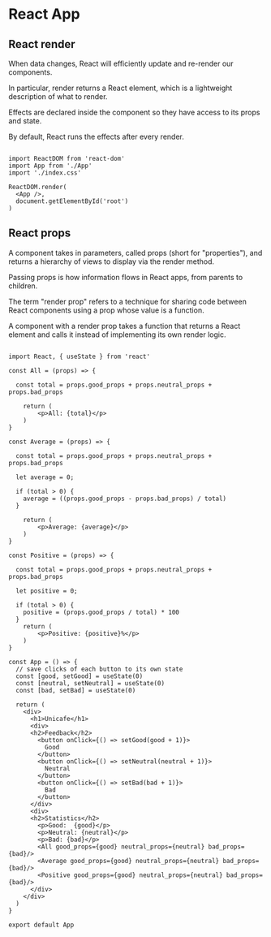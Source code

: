 # React App



## React render

When data changes, React will efficiently update and re-render our components.

In particular, render returns a React element, which is a lightweight description of what to render.

Effects are declared inside the component so they have access to its props and state.

By default, React runs the effects after every render.

```

import ReactDOM from 'react-dom'
import App from './App'
import './index.css'

ReactDOM.render(
  <App />, 
  document.getElementById('root')
)

```

## React props

A component takes in parameters, called props (short for "properties"), and returns a hierarchy of views to display via the render method.

Passing props is how information flows in React apps, from parents to children.

The term "render prop" refers to a technique for sharing code between React components using a prop whose value is a function.

A component with a render prop takes a function that returns a React element and calls it instead of implementing its own render logic.

```

import React, { useState } from 'react'

const All = (props) => {

  const total = props.good_props + props.neutral_props + props.bad_props

    return (
        <p>All: {total}</p>
    )
}

const Average = (props) => {

  const total = props.good_props + props.neutral_props + props.bad_props

  let average = 0;

  if (total > 0) {
    average = ((props.good_props - props.bad_props) / total)
  }

    return (
        <p>Average: {average}</p>
    )
}

const Positive = (props) => {

  const total = props.good_props + props.neutral_props + props.bad_props

  let positive = 0;

  if (total > 0) {
    positive = (props.good_props / total) * 100
  }
    return (
        <p>Positive: {positive}%</p>
    )
}

const App = () => {
  // save clicks of each button to its own state
  const [good, setGood] = useState(0)
  const [neutral, setNeutral] = useState(0)
  const [bad, setBad] = useState(0)

  return (
    <div>
      <h1>Unicafe</h1>
      <div>
      <h2>Feedback</h2>
        <button onClick={() => setGood(good + 1)}>
          Good
        </button>
        <button onClick={() => setNeutral(neutral + 1)}>
          Neutral
        </button>
        <button onClick={() => setBad(bad + 1)}>
          Bad
        </button>
      </div>
      <div>
      <h2>Statistics</h2>
        <p>Good:  {good}</p>
        <p>Neutral: {neutral}</p> 
        <p>Bad: {bad}</p>
        <All good_props={good} neutral_props={neutral} bad_props={bad}/>
        <Average good_props={good} neutral_props={neutral} bad_props={bad}/>
        <Positive good_props={good} neutral_props={neutral} bad_props={bad}/>
      </div>
    </div>
  )
}

export default App

```